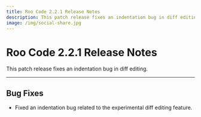 ```yaml
---
title: Roo Code 2.2.1 Release Notes
description: This patch release fixes an indentation bug in diff editing.
image: /img/social-share.jpg
---
```


# Roo Code 2.2.1 Release Notes

This patch release fixes an indentation bug in diff editing.

---

## Bug Fixes

*   Fixed an indentation bug related to the experimental diff editing feature.
